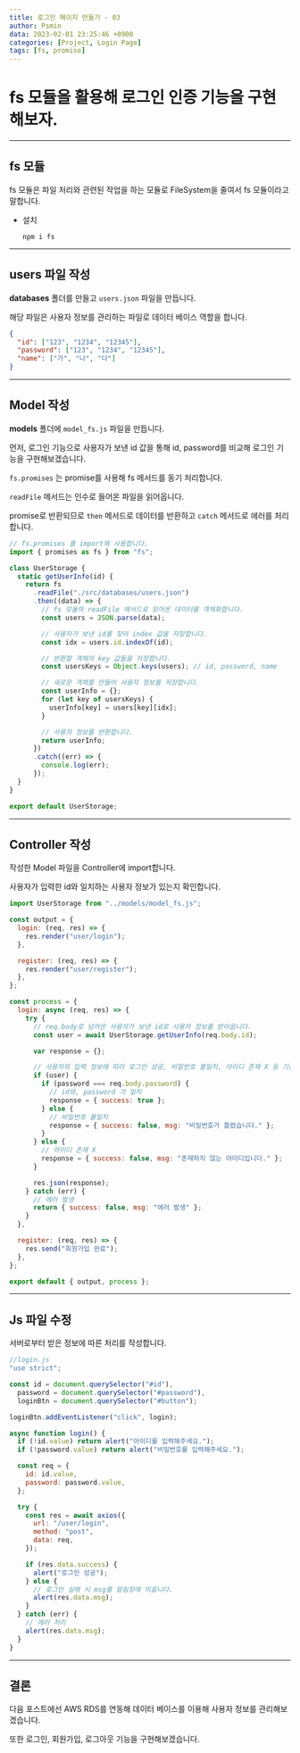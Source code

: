```yaml
---
title: 로그인 페이지 만들기 - 03
author: Psmin
data: 2023-02-01 23:25:46 +0900
categories: [Project, Login Page]
tags: [fs, promise]
---
```


# fs 모듈을 활용해 로그인 인증 기능을 구현해보자.

---

## fs 모듈

fs 모듈은 파일 처리와 관련된 작업을 하는 모듈로 FileSystem을 줄여서 fs 모듈이라고 말합니다.

- 설치
  ```console
  npm i fs
  ```

---

## users 파일 작성

**databases** 폴더를 만들고 `users.json` 파일을 만듭니다.

해당 파일은 사용자 정보를 관리하는 파일로 데이터 베이스 역할을 합니다.

```json
{
  "id": ["123", "1234", "12345"],
  "password": ["123", "1234", "12345"],
  "name": ["가", "나", "다"]
}
```

---

## Model 작성

**models** 폴더에 `model_fs.js` 파일을 만듭니다.

먼저, 로그인 기능으로 사용자가 보낸 id 값을 통해 id, password를 비교해 로그인 기능을 구현해보겠습니다.

`fs.promises` 는 promise를 사용해 fs 메서드를 동기 처리합니다.

`readFile` 메서드는 인수로 들어온 파일을 읽어옵니다.

promise로 반환되므로 `then` 메서드로 데이터를 반환하고 `catch` 메서드로 에러를 처리합니다.

```js
// fs.promises 를 import해 사용합니다.
import { promises as fs } from "fs";

class UserStorage {
  static getUserInfo(id) {
    return fs
      .readFile("./src/databases/users.json")
      .then((data) => {
        // fs 모듈의 readFile 메서드로 읽어온 데이터를 객체화합니다.
        const users = JSON.parse(data);

        // 사용자가 보낸 id를 찾아 index 값을 저장합니다.
        const idx = users.id.indexOf(id);

        // 반환할 객체의 key 값들을 저장합니다.
        const usersKeys = Object.keys(users); // id, password, name

        // 새로운 객체를 만들어 사용자 정보를 저장합니다.
        const userInfo = {};
        for (let key of usersKeys) {
          userInfo[key] = users[key][idx];
        }

        // 사용자 정보를 반환합니다.
        return userInfo;
      })
      .catch((err) => {
        console.log(err);
      });
  }
}

export default UserStorage;
```

---

## Controller 작성

작성한 Model 파일을 Controller에 import합니다.

사용자가 입력한 id와 일치하는 사용자 정보가 있는지 확인합니다.

```js
import UserStorage from "../models/model_fs.js";

const output = {
  login: (req, res) => {
    res.render("user/login");
  },

  register: (req, res) => {
    res.render("user/register");
  },
};

const process = {
  login: async (req, res) => {
    try {
      // req.body로 넘어온 사용자가 보낸 id로 사용자 정보를 받아옵니다.
      const user = await UserStorage.getUserInfo(req.body.id);

      var response = {};

      // 사용자의 입력 정보에 따라 로그인 성공, 비밀번호 불일치, 아이디 존재 X 등 기능을 처리하겠습니다.
      if (user) {
        if (password === req.body.password) {
          // id와, password 가 일치
          response = { success: true };
        } else {
          // 비밀번호 불일치
          response = { success: false, msg: "비밀번호가 틀렸습니다." };
        }
      } else {
        // 아이디 존재 X
        response = { success: false, msg: "존재하지 않는 아이디입니다." };
      }

      res.json(response);
    } catch (err) {
      // 에러 발생
      return { success: false, msg: "에러 발생" };
    }
  },

  register: (req, res) => {
    res.send("회원가입 완료");
  },
};

export default { output, process };
```

---

## Js 파일 수정

서버로부터 받은 정보에 따른 처리를 작성합니다.

```js
//login.js
"use strict";

const id = document.querySelector("#id"),
  password = document.querySelector("#password"),
  loginBtn = document.querySelector("#button");

loginBtn.addEventListener("click", login);

async function login() {
  if (!id.value) return alert("아이디를 입력해주세요.");
  if (!password.value) return alert("비밀번호를 입력해주세요.");

  const req = {
    id: id.value,
    password: password.value,
  };

  try {
    const res = await axios({
      url: "/user/login",
      method: "post",
      data: req,
    });

    if (res.data.success) {
      alert("로그인 성공");
    } else {
      // 로그인 실패 시 msg를 알림창에 띄웁니다.
      alert(res.data.msg);
    }
  } catch (err) {
    // 에러 처리
    alert(res.data.msg);
  }
}
```

---

## 결론

다음 포스트에선 AWS RDS를 연동해 데이터 베이스를 이용해 사용자 정보를 관리해보겠습니다.

또한 로그인, 회원가입, 로그아웃 기능을 구현해보겠습니다.

